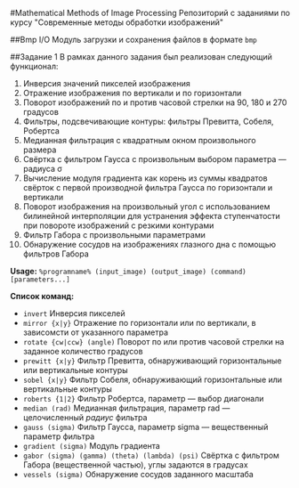 #Mathematical Methods of Image Processing
Репозиторий с заданиями по курсу "Современные методы обработки изображений"

##Bmp I/O
Модуль загрузки и сохранения файлов в формате ```bmp```

##Задание 1
В рамках данного задания был реализован следующий функционал:  
1. Инверсия значений пикселей изображения  
2. Отражение изображения по вертикали и по горизонтали  
3. Поворот изображений по и против часовой стрелки на 90, 180 и 270 градусов  
4. Фильтры, подсвечивающие контуры: фильтры Превитта, Собеля, Робертса  
5. Медианная фильтрация с квадратным окном произвольного размера  
6. Свёртка с фильтром Гаусса с произвольным выбором параметра — радиуса σ  
7. Вычисление модуля градиента как корень из суммы квадратов свёрток с первой производной фильтра Гаусса по горизонтали и вертикали  
8. Поворот изображения на произвольный угол с использованием билинейной интерполяции для устранения эффекта ступенчатости при повороте изображений с резкими контурами  
9. Фильтр Габора с произвольными параметрами  
10. Обнаружение сосудов на изображениях глазного дна с помощью фильтров Габора  

**Usage:** ```%programname% (input_image) (output_image) (command) [parameters...]```

**Список команд:**  
* `invert`      Инверсия пикселей  
* `mirror {x|y}`        Отражение по горизонтали или по вертикали, в зависомсти от указанного параметра  
* `rotate {cw|ccw} (angle)`     Поворот по или против часовой стрелки на заданное количество градусов  
* `prewitt {x|y}`       Фильтр Превитта, обнаруживающий горизонтальные или вертикальные контуры  
* `sobel {x|y}`     Фильтр Собеля, обнаруживающий горизонтальные или вертикальные контуры  
* `roberts {1|2}`      Фильтр Робертса, параметр — выбор диагонали  
* `median (rad)`        Медианная фильтрация, параметр rad — целочисленный *радиус* фильтра  
* `gauss (sigma)`       Фильтр Гаусса, параметр sigma — вещественный параметр фильтра  
* `gradient (sigma)`        Модуль градиента  
* `gabor (sigma) (gamma) (theta) (lambda) (psi)`      Свёртка с фильтром Габора (вещественной частью), углы задаются в градусах  
* `vessels (sigma)`     Обнаружение сосудов заданного масштаба  
